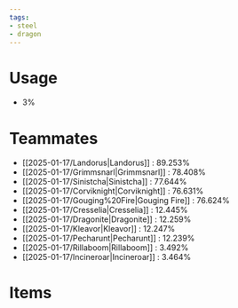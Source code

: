 ```yaml
---
tags:
- steel
- dragon
---
```

# Usage
- 3%
# Teammates
- [[2025-01-17/Landorus|Landorus]] : 89.253%
- [[2025-01-17/Grimmsnarl|Grimmsnarl]] : 78.408%
- [[2025-01-17/Sinistcha|Sinistcha]] : 77.644%
- [[2025-01-17/Corviknight|Corviknight]] : 76.631%
- [[2025-01-17/Gouging%20Fire|Gouging Fire]] : 76.624%
- [[2025-01-17/Cresselia|Cresselia]] : 12.445%
- [[2025-01-17/Dragonite|Dragonite]] : 12.259%
- [[2025-01-17/Kleavor|Kleavor]] : 12.247%
- [[2025-01-17/Pecharunt|Pecharunt]] : 12.239%
- [[2025-01-17/Rillaboom|Rillaboom]] : 3.492%
- [[2025-01-17/Incineroar|Incineroar]] : 3.464%
# Items